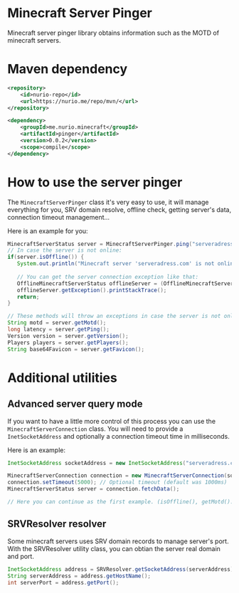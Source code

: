 # Minecraft Server Pinger
Minecraft server pinger library obtains information such as the MOTD of minecraft servers.

# Maven dependency

```xml
<repository>
    <id>nurio-repo</id>
    <url>https://nurio.me/repo/mvn/</url>
</repository>
```

```xml
<dependency>
    <groupId>me.nurio.minecraft</groupId>
    <artifactId>pinger</artifactId>
    <version>0.0.2</version>
    <scope>compile</scope>
</dependency>
```

# How to use the server pinger

The `MinecraftServerPinger` class it's very easy to use, it will manage everything for you, SRV domain resolve, offline check, getting server's data, connection timeout management...

Here is an example for you:

```java
MinecraftServerStatus server = MinecraftServerPinger.ping("serveradress.com:25544");
// In case the server is not online:
if(server.isOffline()) {
   System.out.println("Minecraft server 'serveradress.com' is not online!");
   
   // You can get the server connection exception like that:
   OfflineMinecraftServerStatus offlineServer = (OfflineMinecraftServerStatus) server;
   offlineServer.getException().printStackTrace();
   return;
}

// These methods will throw an exceptions in case the server is not online.
String motd = server.getMotd();
long latency = server.getPing();
Version version = server.getVersion();
Players players = server.getPlayers();
String base64Favicon = server.getFavicon();
```

# Additional utilities

## Advanced server query mode

If you want to have a little more control of this process you can use the `MinecraftServerConnection` class.
You will need to provide a `InetSocketAddress` and optionally a connection timeout time in milliseconds.

Here is an example:

```java
InetSocketAddress socketAddress = new InetSocketAddress("serveradress.com", 25565);

MinecraftServerConnection connection = new MinecraftServerConnection(socketAddress);
connection.setTimeout(5000); // Optional timeout (default was 1000ms)
MinecraftServerStatus server = connection.fetchData();

// Here you can continue as the first example. (isOffline(), getMotd()...)
```

## SRVResolver resolver

Some minecraft servers uses SRV domain records to manage server's port.
With the SRVResolver utility class, you can obtian the server real domain and port.

```java
InetSocketAddress address = SRVResolver.getSocketAddress(serverAddress);
String serverAddress = address.getHostName();
int serverPort = address.getPort();
```
